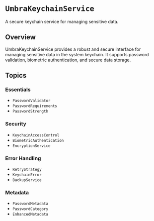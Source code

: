 # ``UmbraKeychainService``

A secure keychain service for managing sensitive data.

## Overview

UmbraKeychainService provides a robust and secure interface for managing sensitive data in the system keychain. It supports password validation, biometric authentication, and secure data storage.

## Topics

### Essentials

- ``PasswordValidator``
- ``PasswordRequirements``
- ``PasswordStrength``

### Security

- ``KeychainAccessControl``
- ``BiometricAuthentication``
- ``EncryptionService``

### Error Handling

- ``RetryStrategy``
- ``KeychainError``
- ``BackupService``

### Metadata

- ``PasswordMetadata``
- ``PasswordCategory``
- ``EnhancedMetadata``

